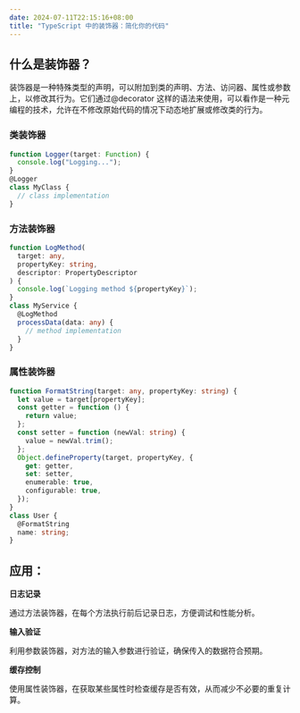 ```yaml
---
date: 2024-07-11T22:15:16+08:00
title: "TypeScript 中的装饰器：简化你的代码"
---
```


## 什么是装饰器？

装饰器是一种特殊类型的声明，可以附加到类的声明、方法、访问器、属性或参数上，以修改其行为。它们通过@decorator 这样的语法来使用，可以看作是一种元编程的技术，允许在不修改原始代码的情况下动态地扩展或修改类的行为。

### 类装饰器

```ts
function Logger(target: Function) {
  console.log("Logging...");
}
@Logger
class MyClass {
  // class implementation
}
```

### 方法装饰器

```ts
function LogMethod(
  target: any,
  propertyKey: string,
  descriptor: PropertyDescriptor
) {
  console.log(`Logging method ${propertyKey}`);
}
class MyService {
  @LogMethod
  processData(data: any) {
    // method implementation
  }
}
```

### 属性装饰器

```ts
function FormatString(target: any, propertyKey: string) {
  let value = target[propertyKey];
  const getter = function () {
    return value;
  };
  const setter = function (newVal: string) {
    value = newVal.trim();
  };
  Object.defineProperty(target, propertyKey, {
    get: getter,
    set: setter,
    enumerable: true,
    configurable: true,
  });
}
class User {
  @FormatString
  name: string;
}
```

## 应用：

**日志记录**

通过方法装饰器，在每个方法执行前后记录日志，方便调试和性能分析。

**输入验证**

利用参数装饰器，对方法的输入参数进行验证，确保传入的数据符合预期。

**缓存控制**

使用属性装饰器，在获取某些属性时检查缓存是否有效，从而减少不必要的重复计算。
